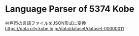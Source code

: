 # Language Parser of 5374 Kobe
神戸市の言語ファイルをJSON形式に変換  
https://data.city.kobe.lg.jp/data/dataset/dataset-00000011